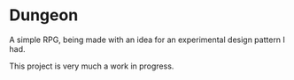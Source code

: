 # Dungeon
A simple RPG, being made with an idea for an experimental design pattern I had.

This project is very much a work in progress.
